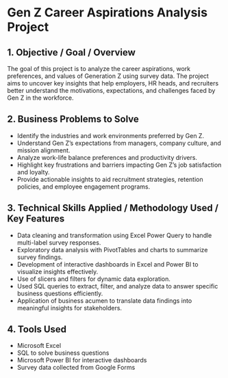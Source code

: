 # Gen Z Career Aspirations Analysis Project

## 1. Objective / Goal / Overview  
The goal of this project is to analyze the career aspirations, work preferences, and values of Generation Z using survey data. The project aims to uncover key insights that help employers, HR heads, and recruiters better understand the motivations, expectations, and challenges faced by Gen Z in the workforce.

## 2. Business Problems to Solve  
- Identify the industries and work environments preferred by Gen Z.  
- Understand Gen Z’s expectations from managers, company culture, and mission alignment.  
- Analyze work-life balance preferences and productivity drivers.  
- Highlight key frustrations and barriers impacting Gen Z’s job satisfaction and loyalty.  
- Provide actionable insights to aid recruitment strategies, retention policies, and employee engagement programs.

## 3. Technical Skills Applied / Methodology Used / Key Features  
- Data cleaning and transformation using Excel Power Query to handle multi-label survey responses.  
- Exploratory data analysis with PivotTables and charts to summarize survey findings.  
- Development of interactive dashboards in Excel and Power BI to visualize insights effectively.  
- Use of slicers and filters for dynamic data exploration.
- Used SQL queries to extract, filter, and analyze data to answer specific business questions efficiently.  
- Application of business acumen to translate data findings into meaningful insights for stakeholders.

## 4. Tools Used  
- Microsoft Excel
- SQL to solve business questions 
- Microsoft Power BI for interactive dashboards  
- Survey data collected from Google Forms
